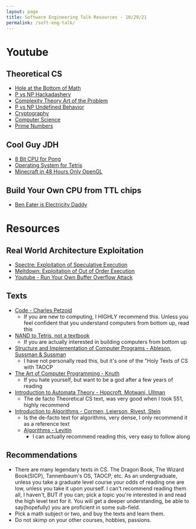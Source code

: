 ```yaml
---
layout: page
title: Software Engineering Talk Resources - 10/29/21
permalink: /soft-eng-talk/
---
```

# Youtube

## Theoretical CS

* [Hole at the Bottom of Math](https://www.youtube.com/watch?v=HeQX2HjkcNo)
* [P vs NP Hackadashery](https://www.youtube.com/watch?v=YX40hbAHx3s)
* [Complexity Theory Art of the Problem](https://www.youtube.com/watch?v=u2DLlNQiPB4)
* [P vs NP Undefined Behavior](https://www.youtube.com/watch?v=OY41QYPI8cw)
* [Cryptography](https://www.youtube.com/playlist?list=PLB4D701646DAF0817)
* [Computer Science](https://www.youtube.com/playlist?list=PLbg3ZX2pWlgI_ej6ZhGd45-cPoWLZD9pT)
* [Prime Numbers](https://www.youtube.com/watch?v=3RfYfMjZ5w0)

## Cool Guy JDH
* [8 Bit CPU for Pong](https://www.youtube.com/watch?v=7A1SzIIKMho)
* [Operating System for Tetris](https://www.youtube.com/watch?v=FaILnmUYS_U)
* [Minecraft in 48 Hours Only OpenGL](https://www.youtube.com/watch?v=4O0_-1NaWnY)

## Build Your Own CPU from TTL chips
* [Ben Eater is Electricity Daddy](https://www.youtube.com/watch?v=HyznrdDSSGM&list=PLowKtXNTBypGqImE405J2565dvjafglHU)

# Resources

## Real World Architecture Exploitation

* [Spectre: Exploitation of Speculative Execution](https://spectreattack.com/spectre.pdf)
* [Meltdown: Exploitation of Out of Order Execution](https://meltdownattack.com/meltdown.pdf)
* [Youtube - Run Your Own Buffer Overflow Attack](https://www.youtube.com/watch?v=1S0aBV-Waeo)

## Texts

* [Code - Charles Petzoid](https://www.amazon.com/Code-Language-Computer-Hardware-Software/dp/0735611319/ref=zg_bs_3508_44?_encoding=UTF8&psc=1&refRID=H6MVQWNG8Y6XF1PZ1X87)
  * If you are new to computing, I HIGHLY recommend this. Unless you feel confident that you understand computers from bottom up, read this
* [NAND to Tetris, not a textbook](https://www.nand2tetris.org/)
  * If you are actually interested in building computers from bottom up
* [Structure and Implementation of Computer Programs - Ableson, Sussman & Sussman](https://www.amazon.com/Structure-Interpretation-Computer-Programs-Engineering/dp/0262510871)
  * I have not personally read this, but it's one of the "Holy Texts of CS with TAOCP
* [The Art of Computer Programming - Knuth](https://www.amazon.com/Computer-Programming-Volumes-1-4A-Boxed/dp/0321751043/ref=sr_1_1?dchild=1&keywords=taocp&qid=1630290758&s=books&sr=1-1)
  * If you hate yourself, but want to be a god after a few years of reading
* [Introduction to Automata Theory - Hopcroft, Motwani, Ullman](https://www.amazon.com/Introduction-Automata-Theory-Languages-Computation/dp/0321455363/ref=sr_1_1?crid=1CI6JGC1TA25X&dchild=1&keywords=introduction+to+automata+theory+hopcroft&qid=1630290805&s=books&sprefix=Introduction+to+Automata%2Cstripbooks%2C273&sr=1-1)
  * The de facto Theoretical CS text, was very good when I took 551, highly recommend
* [Introduction to Algorithms - Cormen, Leierson, Rivest, Stein](https://www.amazon.com/Introduction-Algorithms-3rd-MIT-Press/dp/0262033844/ref=sr_1_3?dchild=1&keywords=clrs&qid=1630290951&s=books&sr=1-3)
  * Is the de-facto text for algorithms, very dense, I only recommend it as a reference text
  * [Algorithms - Levitin](https://www.amazon.com/Introduction-Design-Analysis-Algorithms-3rd/dp/0132316811/ref=sr_1_32?dchild=1&keywords=algorithms&qid=1630290887&s=books&sr=1-32)
    * I can actually recommend reading this, very easy to follow along

## Recommendations

* There are many legendary texts in CS. The Dragon Book, The Wizard Book(SICP), Tannenbaum's OS, TAOCP, etc. As an undergraduate, unless you take a graduate level course your odds of reading one are low, unless you take it upon yourself. I can't recommend reading them all, I haven't, BUT if you can; pick a topic you're interested in and read the high level text for it. You will get a deeper understanding, be able to say(hopefully) you are proficient in some sub-field. 
* Pick a math subject or two, and buy the texts and learn them.
* Do not skimp on your other courses, hobbies, passions.
